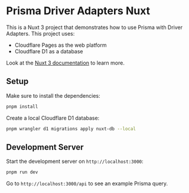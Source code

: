 # Prisma Driver Adapters Nuxt

This is a Nuxt 3 project that demonstrates how to use Prisma with Driver Adapters.
This project uses:
- Cloudflare Pages as the web platform
- Cloudflare D1 as a database

Look at the [Nuxt 3 documentation](https://nuxt.com/docs/getting-started/introduction) to learn more.

## Setup

Make sure to install the dependencies:

```bash
pnpm install
```

Create a local Cloudflare D1 database:

```bash
pnpm wrangler d1 migrations apply nuxt-db --local
```

## Development Server

Start the development server on `http://localhost:3000`:

```bash
pnpm run dev
```

Go to `http://localhost:3000/api` to see an example Prisma query.
